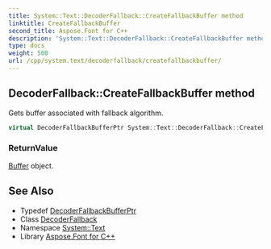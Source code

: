 ```yaml
---
title: System::Text::DecoderFallback::CreateFallbackBuffer method
linktitle: CreateFallbackBuffer
second_title: Aspose.Font for C++
description: 'System::Text::DecoderFallback::CreateFallbackBuffer method. Gets buffer associated with fallback algorithm in C++.'
type: docs
weight: 500
url: /cpp/system.text/decoderfallback/createfallbackbuffer/
---
```

## DecoderFallback::CreateFallbackBuffer method


Gets buffer associated with fallback algorithm.

```cpp
virtual DecoderFallbackBufferPtr System::Text::DecoderFallback::CreateFallbackBuffer()=0
```


### ReturnValue

[Buffer](../../../system/buffer/) object.

## See Also

* Typedef [DecoderFallbackBufferPtr](../../../system/decoderfallbackbufferptr/)
* Class [DecoderFallback](../)
* Namespace [System::Text](../../)
* Library [Aspose.Font for C++](../../../)
